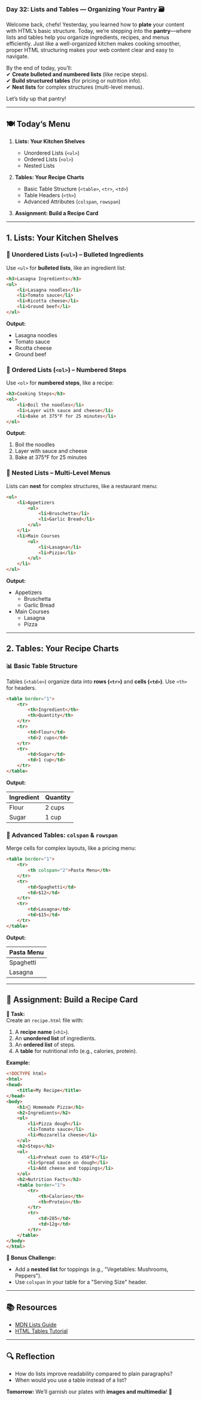 ### **Day 32: Lists and Tables — Organizing Your Pantry** 🗃️  

Welcome back, chefs! Yesterday, you learned how to **plate** your content with HTML’s basic structure. Today, we’re stepping into the **pantry**—where lists and tables help you organize ingredients, recipes, and menus efficiently. Just like a well-organized kitchen makes cooking smoother, proper HTML structuring makes your web content clear and easy to navigate.  

By the end of today, you’ll:  
✔ **Create bulleted and numbered lists** (like recipe steps).  
✔ **Build structured tables** (for pricing or nutrition info).  
✔ **Nest lists** for complex structures (multi-level menus).  

Let’s tidy up that pantry!  

---

## **🍽️ Today’s Menu**  
1. **Lists: Your Kitchen Shelves**  
   - Unordered Lists (`<ul>`)  
   - Ordered Lists (`<ol>`)  
   - Nested Lists  

2. **Tables: Your Recipe Charts**  
   - Basic Table Structure (`<table>`, `<tr>`, `<td>`)  
   - Table Headers (`<th>`)  
   - Advanced Attributes (`colspan`, `rowspan`)  

3. **Assignment: Build a Recipe Card**  

---

## **1. Lists: Your Kitchen Shelves**  

### **📜 Unordered Lists (`<ul>`) – Bulleted Ingredients**  
Use `<ul>` for **bulleted lists**, like an ingredient list:  

```html
<h3>Lasagna Ingredients</h3>
<ul>
    <li>Lasagna noodles</li>
    <li>Tomato sauce</li>
    <li>Ricotta cheese</li>
    <li>Ground beef</li>
</ul>
```
**Output:**  
- Lasagna noodles  
- Tomato sauce  
- Ricotta cheese  
- Ground beef  

### **🔢 Ordered Lists (`<ol>`) – Numbered Steps**  
Use `<ol>` for **numbered steps**, like a recipe:  

```html
<h3>Cooking Steps</h3>
<ol>
    <li>Boil the noodles</li>
    <li>Layer with sauce and cheese</li>
    <li>Bake at 375°F for 25 minutes</li>
</ol>
```
**Output:**  
1. Boil the noodles  
2. Layer with sauce and cheese  
3. Bake at 375°F for 25 minutes  

### **📂 Nested Lists – Multi-Level Menus**  
Lists can **nest** for complex structures, like a restaurant menu:  

```html
<ul>
    <li>Appetizers
        <ul>
            <li>Bruschetta</li>
            <li>Garlic Bread</li>
        </ul>
    </li>
    <li>Main Courses
        <ul>
            <li>Lasagna</li>
            <li>Pizza</li>
        </ul>
    </li>
</ul>
```
**Output:**  
- Appetizers  
  - Bruschetta  
  - Garlic Bread  
- Main Courses  
  - Lasagna  
  - Pizza  

---

## **2. Tables: Your Recipe Charts**  

### **📊 Basic Table Structure**  
Tables (`<table>`) organize data into **rows (`<tr>`)** and **cells (`<td>`)**. Use `<th>` for headers.  

```html
<table border="1">
    <tr>
        <th>Ingredient</th>
        <th>Quantity</th>
    </tr>
    <tr>
        <td>Flour</td>
        <td>2 cups</td>
    </tr>
    <tr>
        <td>Sugar</td>
        <td>1 cup</td>
    </tr>
</table>
```
**Output:**  

| Ingredient | Quantity |  
|------------|----------|  
| Flour      | 2 cups   |  
| Sugar      | 1 cup    |  

### **🔲 Advanced Tables: `colspan` & `rowspan`**  
Merge cells for complex layouts, like a pricing menu:  

```html
<table border="1">
    <tr>
        <th colspan="2">Pasta Menu</th>
    </tr>
    <tr>
        <td>Spaghetti</td>
        <td>$12</td>
    </tr>
    <tr>
        <td>Lasagna</td>
        <td>$15</td>
    </tr>
</table>
```
**Output:**  

| **Pasta Menu**  |  
|----------------|  
| Spaghetti | $12 |  
| Lasagna   | $15 |  

---

## **🍳 Assignment: Build a Recipe Card**  

**📝 Task:**  
Create an `recipe.html` file with:  
1. A **recipe name** (`<h1>`).  
2. An **unordered list** of ingredients.  
3. An **ordered list** of steps.  
4. A **table** for nutritional info (e.g., calories, protein).  

**Example:**  
```html
<!DOCTYPE html>
<html>
<head>
    <title>My Recipe</title>
</head>
<body>
    <h1>🍕 Homemade Pizza</h1>
    <h2>Ingredients</h2>
    <ul>
        <li>Pizza dough</li>
        <li>Tomato sauce</li>
        <li>Mozzarella cheese</li>
    </ul>
    <h2>Steps</h2>
    <ol>
        <li>Preheat oven to 450°F</li>
        <li>Spread sauce on dough</li>
        <li>Add cheese and toppings</li>
    </ol>
    <h2>Nutrition Facts</h2>
    <table border="1">
        <tr>
            <th>Calories</th>
            <th>Protein</th>
        </tr>
        <tr>
            <td>285</td>
            <td>12g</td>
        </tr>
    </table>
</body>
</html>
```

**🎯 Bonus Challenge:**  
- Add a **nested list** for toppings (e.g., "Vegetables: Mushrooms, Peppers").  
- Use `colspan` in your table for a "Serving Size" header.  

---

## **📚 Resources**  
- [MDN Lists Guide](https://developer.mozilla.org/en-US/docs/Web/HTML/Element/ul)  
- [HTML Tables Tutorial](https://www.w3schools.com/html/html_tables.asp)  

---

## **🔍 Reflection**  
- How do lists improve readability compared to plain paragraphs?  
- When would you use a table instead of a list?  

**Tomorrow:** We’ll garnish our plates with **images and multimedia**! 🎥